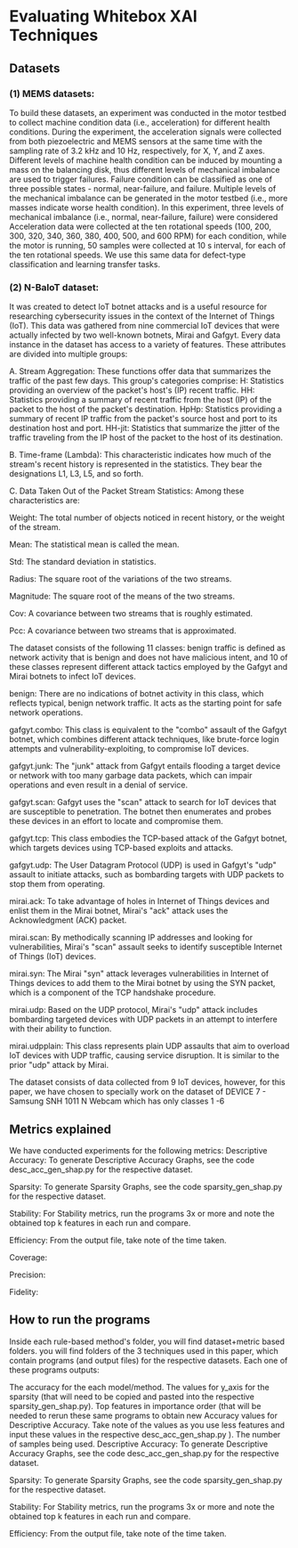 <h1>Evaluating Whitebox XAI Techniques</h1>

<h2>Datasets</h2>

<h3>(1)  MEMS datasets:</h3>
To build these datasets, an experiment was conducted in the motor testbed to collect machine condition data (i.e., acceleration) for different health conditions. During the experiment, the acceleration signals were collected from both piezoelectric and MEMS sensors at the same time with the sampling rate of 3.2 kHz and 10 Hz, respectively, for X, Y, and Z axes. Different levels of machine health condition can be induced by mounting a mass on the balancing disk, thus different levels of mechanical imbalance are used to trigger failures. Failure condition can be classified as one of three possible states - normal, near-failure, and failure. Multiple levels of the mechanical imbalance can be generated in the motor testbed (i.e., more masses indicate worse health condition). In this experiment, three levels of mechanical imbalance (i.e., normal, near-failure, failure) were considered Acceleration data were collected at the ten rotational speeds (100, 200, 300, 320, 340, 360, 380, 400, 500, and 600 RPM) for each condition, while the motor is running, 50 samples were collected at 10 s interval, for each of the ten rotational speeds. We use this same data for defect-type classification and learning transfer tasks.
<h3>(2) N-BaIoT dataset:</h3>
It was created to detect IoT botnet attacks and is a useful resource for researching cybersecurity issues in the context of the Internet of Things (IoT). This data was gathered from nine commercial IoT devices that were actually infected by two well-known botnets, Mirai and Gafgyt.
Every data instance in the dataset has access to a variety of features. These attributes are divided into multiple groups:

A. Stream Aggregation: These functions offer data that summarizes the traffic of the past few days. This group's categories comprise: H: Statistics providing an overview of the packet's host's (IP) recent traffic. HH: Statistics providing a summary of recent traffic from the host (IP) of the packet to the host of the packet's destination. HpHp: Statistics providing a summary of recent IP traffic from the packet's source host and port to its destination host and port. HH-jit: Statistics that summarize the jitter of the traffic traveling from the IP host of the packet to the host of its destination.

B. Time-frame (Lambda): This characteristic indicates how much of the stream's recent history is represented in the statistics. They bear the designations L1, L3, L5, and so forth.

C. Data Taken Out of the Packet Stream Statistics: Among these characteristics are:

Weight: The total number of objects noticed in recent history, or the weight of the stream.

Mean: The statistical mean is called the mean.

Std: The standard deviation in statistics.

Radius: The square root of the variations of the two streams.

Magnitude: The square root of the means of the two streams.

Cov: A covariance between two streams that is roughly estimated.

Pcc: A covariance between two streams that is approximated.

The dataset consists of the following 11 classes: benign traffic is defined as network activity that is benign and does not have malicious intent, and 10 of these classes represent different attack tactics employed by the Gafgyt and Mirai botnets to infect IoT devices.

benign: There are no indications of botnet activity in this class, which reflects typical, benign network traffic. It acts as the starting point for safe network operations.

gafgyt.combo: This class is equivalent to the "combo" assault of the Gafgyt botnet, which combines different attack techniques, like brute-force login attempts and vulnerability-exploiting, to compromise IoT devices.

gafgyt.junk: The "junk" attack from Gafgyt entails flooding a target device or network with too many garbage data packets, which can impair operations and even result in a denial of service.

gafgyt.scan: Gafgyt uses the "scan" attack to search for IoT devices that are susceptible to penetration. The botnet then enumerates and probes these devices in an effort to locate and compromise them.

gafgyt.tcp: This class embodies the TCP-based attack of the Gafgyt botnet, which targets devices using TCP-based exploits and attacks.

gafgyt.udp: The User Datagram Protocol (UDP) is used in Gafgyt's "udp" assault to initiate attacks, such as bombarding targets with UDP packets to stop them from operating.

mirai.ack: To take advantage of holes in Internet of Things devices and enlist them in the Mirai botnet, Mirai's "ack" attack uses the Acknowledgment (ACK) packet.

mirai.scan: By methodically scanning IP addresses and looking for vulnerabilities, Mirai's "scan" assault seeks to identify susceptible Internet of Things (IoT) devices.

mirai.syn: The Mirai "syn" attack leverages vulnerabilities in Internet of Things devices to add them to the Mirai botnet by using the SYN packet, which is a component of the TCP handshake procedure.

mirai.udp: Based on the UDP protocol, Mirai's "udp" attack includes bombarding targeted devices with UDP packets in an attempt to interfere with their ability to function.

mirai.udpplain: This class represents plain UDP assaults that aim to overload IoT devices with UDP traffic, causing service disruption. It is similar to the prior "udp" attack by Mirai.

The dataset consists of data collected from 9 IoT devices, however, for this paper, we have chosen to specially work on the dataset of DEVICE 7 - Samsung SNH 1011 N Webcam which has only classes 1 -6

<h2>Metrics explained</h2>

We have conducted experiments for the following metrics:
Descriptive Accuracy: To generate Descriptive Accuracy Graphs, see the code desc_acc_gen_shap.py for the respective dataset.

Sparsity: To generate Sparsity Graphs, see the code sparsity_gen_shap.py for the respective dataset.

Stability: For Stability metrics, run the programs 3x or more and note the obtained top k features in each run and compare.

Efficiency: From the output file, take note of the time taken.

Coverage:

Precision: 

Fidelity: 

<h2>How to run the programs</h2>

Inside each rule-based method's folder, you will find dataset+metric based folders.
you will find folders of the 3 techniques used in this paper, which contain programs (and output files) for the respective datasets. Each one of these programs outputs:

The accuracy for the each model/method.
The values for y_axis for the sparsity (that will need to be copied and pasted into the respective sparsity_gen_shap.py).
Top features in importance order (that will be needed to rerun these same programs to obtain new Accuracy values for Descriptive Accuracy. Take note of the values as you use less features and input these values in the respective desc_acc_gen_shap.py ).
The number of samples being used.
Descriptive Accuracy: To generate Descriptive Accuracy Graphs, see the code desc_acc_gen_shap.py for the respective dataset.

Sparsity: To generate Sparsity Graphs, see the code sparsity_gen_shap.py for the respective dataset.

Stability: For Stability metrics, run the programs 3x or more and note the obtained top k features in each run and compare.

Efficiency: From the output file, take note of the time taken.
